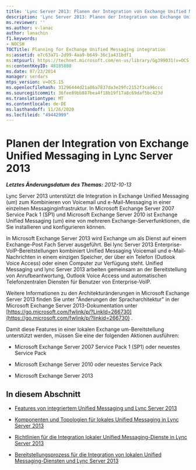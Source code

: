 ```yaml
---
title: 'Lync Server 2013: Planen der Integration von Exchange Unified Messaging'
description: 'Lync Server 2013: Planen der Integration von Exchange Unified Messaging'
ms.reviewer: ''
ms.author: v-lanac
author: lanachin
f1.keywords:
- NOCSH
TOCTitle: Planning for Exchange Unified Messaging integration
ms:assetid: e7c63a71-2d99-4aa9-b649-36c1a431bdf1
ms:mtpsurl: https://technet.microsoft.com/en-us/library/Gg399031(v=OCS.15)
ms:contentKeyID: 48185880
ms.date: 07/23/2014
manager: serdars
mtps_version: v=OCS.15
ms.openlocfilehash: 31296444d21a86a7837da3e29fc2152f3ca96ccc
ms.sourcegitcommit: 36fee89bb887bea4f18b19f17a8c69daf5bc423d
ms.translationtype: MT
ms.contentlocale: de-DE
ms.lasthandoff: 11/26/2020
ms.locfileid: "49442999"
---
```

# <a name="planning-for-exchange-unified-messaging-integration-in-lync-server-2013"></a>Planen der Integration von Exchange Unified Messaging in Lync Server 2013

<div data-xmlns="http://www.w3.org/1999/xhtml">

<div class="topic" data-xmlns="http://www.w3.org/1999/xhtml" data-msxsl="urn:schemas-microsoft-com:xslt" data-cs="https://msdn.microsoft.com/">

<div data-asp="https://msdn2.microsoft.com/asp">



</div>

<div id="mainSection">

<div id="mainBody">

<span> </span>

_**Letztes Änderungsdatum des Themas:** 2012-10-13_

Lync Server 2013 unterstützt die Integration in Exchange Unified Messaging (um) zum Kombinieren von Voicemail und e-Mail-Messaging in einer einzelnen Messaginginfrastruktur. In Microsoft Exchange Server 2007 Service Pack 1 (SP1) und Microsoft Exchange Server 2010 ist Exchange Unified Messaging (um) eine von mehreren Exchange-Serverfunktionen, die Sie installieren und konfigurieren können.

In Microsoft Exchange Server 2013 wird Exchange um als Dienst auf einem Exchange-Post Fach Server ausgeführt. Bei lync Server 2013 Enterprise-VoIP-Bereitstellungen kombiniert Unified Messaging Voicemail und e-Mail-Nachrichten in einem einzigen Speicher, der über ein Telefon (Outlook Voice Access) oder einen Computer zur Verfügung steht. Unified Messaging und lync Server 2013 arbeiten gemeinsam an der Bereitstellung von Anrufbeantwortung, Outlook Voice Access und automatischen Telefonzentralen Diensten für Benutzer von Enterprise-VoIP.

Weitere Informationen zu den Architekturänderungen in Microsoft Exchange Server 2013 finden Sie unter "Änderungen der Spracharchitektur" in der Microsoft Exchange Server 2013-Dokumentation unter [https://go.microsoft.com/fwlink/p/?LinkId=266730](https://go.microsoft.com/fwlink/p/?linkid=266730) .

Damit diese Features in einer lokalen Exchange um-Bereitstellung unterstützt werden, müssen Sie eine der folgenden Aktionen ausführen:

  - Microsoft Exchange Server 2007 Service Pack 1 (SP1) oder neuestes Service Pack

  - Microsoft Exchange Server 2010 oder neuestes Service Pack

  - Microsoft Exchange Server 2013

<div>

## <a name="in-this-section"></a>In diesem Abschnitt

  - [Features von integriertem Unified Messaging und Lync Server 2013](lync-server-2013-features-of-integrated-unified-messaging.md)

  - [Komponenten und Topologien für lokales Unified Messaging in Lync Server 2013](lync-server-2013-components-and-topologies-for-on-premises-unified-messaging.md)

  - [Richtlinien für die Integration lokaler Unified Messaging-Dienste in Lync Server 2013](lync-server-2013-guidelines-for-integrating-on-premises-unified-messaging.md)

  - [Bereitstellungsprozess für die Integration von lokalen Unified Messaging-Diensten und Lync Server 2013](lync-server-2013-deployment-process-for-integrating-on-premises-unified-messaging.md)

</div>

</div>

<span> </span>

</div>

</div>

</div>

